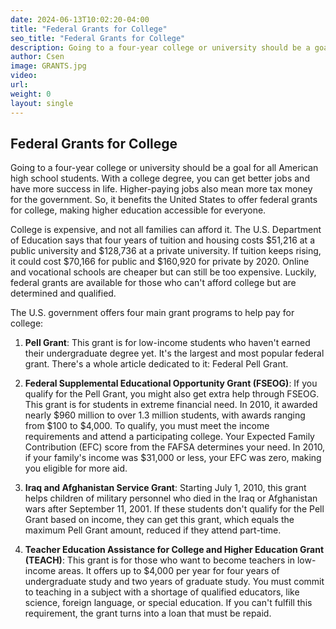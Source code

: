 ```yaml
---
date: 2024-06-13T10:02:20-04:00
title: "Federal Grants for College"
seo_title: "Federal Grants for College"
description: Going to a four-year college or university should be a goal for all American high school students. With a college degree, you can get better jobs and have more success in life.
author: Csen
image: GRANTS.jpg
video:
url: 
weight: 0
layout: single
---
```


## Federal Grants for College

Going to a four-year college or university should be a goal for all American high school students. With a college degree, you can get better jobs and have more success in life. Higher-paying jobs also mean more tax money for the government. So, it benefits the United States to offer federal grants for college, making higher education accessible for everyone.

College is expensive, and not all families can afford it. The U.S. Department of Education says that four years of tuition and housing costs $51,216 at a public university and $128,736 at a private university. If tuition keeps rising, it could cost $70,166 for public and $160,920 for private by 2020. Online and vocational schools are cheaper but can still be too expensive. Luckily, federal grants are available for those who can't afford college but are determined and qualified.

The U.S. government offers four main grant programs to help pay for college:

1. **Pell Grant**: This grant is for low-income students who haven't earned their undergraduate degree yet. It's the largest and most popular federal grant. There's a whole article dedicated to it: Federal Pell Grant.

2. **Federal Supplemental Educational Opportunity Grant (FSEOG)**: If you qualify for the Pell Grant, you might also get extra help through FSEOG. This grant is for students in extreme financial need. In 2010, it awarded nearly $960 million to over 1.3 million students, with awards ranging from $100 to $4,000. To qualify, you must meet the income requirements and attend a participating college. Your Expected Family Contribution (EFC) score from the FAFSA determines your need. In 2010, if your family's income was $31,000 or less, your EFC was zero, making you eligible for more aid.

3. **Iraq and Afghanistan Service Grant**: Starting July 1, 2010, this grant helps children of military personnel who died in the Iraq or Afghanistan wars after September 11, 2001. If these students don't qualify for the Pell Grant based on income, they can get this grant, which equals the maximum Pell Grant amount, reduced if they attend part-time.

4. **Teacher Education Assistance for College and Higher Education Grant (TEACH)**: This grant is for those who want to become teachers in low-income areas. It offers up to $4,000 per year for four years of undergraduate study and two years of graduate study. You must commit to teaching in a subject with a shortage of qualified educators, like science, foreign language, or special education. If you can't fulfill this requirement, the grant turns into a loan that must be repaid.